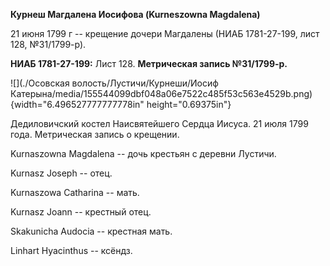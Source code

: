 **Курнеш Магдалена Иосифова (Kurneszowna Magdalena)**

21 июня 1799 г -- крещение дочери Магдалены (НИАБ 1781-27-199, лист 128,
№31/1799-р).

**НИАБ 1781-27-199:** Лист 128. **Метрическая запись №31/1799-р.**

![](./Осовская волость/Лустичи/Курнеши/Иосиф Катерына/media/155544099dbf048a06e7522c485f53c563e4529b.png){width="6.496527777777778in"
height="0.69375in"}

Дедиловичский костел Наисвятейшего Сердца Иисуса. 21 июля 1799 года.
Метрическая запись о крещении.

Kurnaszowna Magdalena -- дочь крестьян с деревни Лустичи.

Kurnasz Joseph -- отец.

Kurnaszowa Catharina -- мать.

Kurnasz Joann -- крестный отец.

Skakunicha Audocia -- крестная мать.

Linhart Hyacinthus -- ксёндз.
